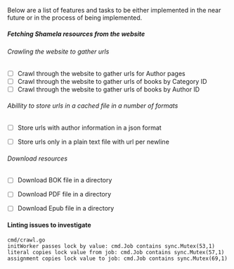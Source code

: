 Below are a list of features and tasks to be either implemented in the near future or in the process of being implemented.



##### Fetching Shamela resources from the website 

###### Crawling the website to gather urls
- [ ] Crawl through the website to gather urls for Author pages
- [ ] Crawl through the website to gather urls of books by Category ID
- [ ] Crawl through the website to gather urls of books by Author ID

###### Abillity to store urls in a cached file in a number of formats
- [ ] Store urls with author information in a json format
- [ ] Store urls only in a plain text file with url per newline


###### Download resources 
- [ ] Download BOK file in a directory
- [ ] Download PDF file in a directory
- [ ] Download Epub file in a directory



#### Linting issues to investigate
```
cmd/crawl.go
initWorker passes lock by value: cmd.Job contains sync.Mutex(53,1)
literal copies lock value from job: cmd.Job contains sync.Mutex(57,1)
assignment copies lock value to job: cmd.Job contains sync.Mutex(69,1)

```